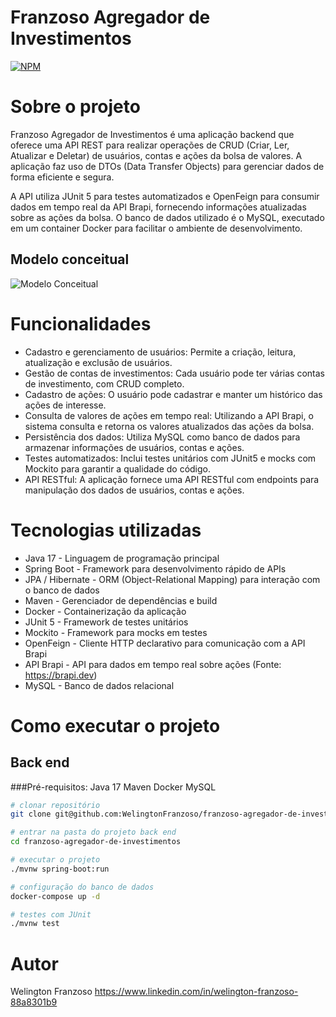 # Franzoso Agregador de Investimentos
[![NPM](https://img.shields.io/npm/l/react)](https://github.com/WelingtonFranzoso/franzoso-agregador-de-investimentos/blob/main/LICENSE) 

# Sobre o projeto

Franzoso Agregador de Investimentos é uma aplicação backend que oferece uma API REST para realizar operações de CRUD (Criar, Ler, Atualizar e Deletar) de usuários, contas e ações da bolsa de valores. A aplicação faz uso de DTOs (Data Transfer Objects) para gerenciar dados de forma eficiente e segura.

A API utiliza JUnit 5 para testes automatizados e OpenFeign para consumir dados em tempo real da API Brapi, fornecendo informações atualizadas sobre as ações da bolsa. O banco de dados utilizado é o MySQL, executado em um container Docker para facilitar o ambiente de desenvolvimento.

## Modelo conceitual
![Modelo Conceitual](https://github.com/WelingtonFranzoso/franzoso-agregador-de-investimentos/blob/main/assets/modelo-conceitual.png?raw=true)

# Funcionalidades
- Cadastro e gerenciamento de usuários: Permite a criação, leitura, atualização e exclusão de usuários.
- Gestão de contas de investimentos: Cada usuário pode ter várias contas de investimento, com CRUD completo.
- Cadastro de ações: O usuário pode cadastrar e manter um histórico das ações de interesse.
- Consulta de valores de ações em tempo real: Utilizando a API Brapi, o sistema consulta e retorna os valores atualizados das ações da bolsa.
- Persistência dos dados: Utiliza MySQL como banco de dados para armazenar informações de usuários, contas e ações.
- Testes automatizados: Inclui testes unitários com JUnit5 e mocks com Mockito para garantir a qualidade do código.
- API RESTful: A aplicação fornece uma API RESTful com endpoints para manipulação dos dados de usuários, contas e ações.

# Tecnologias utilizadas
- Java 17 - Linguagem de programação principal
- Spring Boot - Framework para desenvolvimento rápido de APIs
- JPA / Hibernate - ORM (Object-Relational Mapping) para interação com o banco de dados
- Maven - Gerenciador de dependências e build
- Docker - Containerização da aplicação
- JUnit 5 - Framework de testes unitários
- Mockito - Framework para mocks em testes
- OpenFeign - Cliente HTTP declarativo para comunicação com a API Brapi
- API Brapi - API para dados em tempo real sobre ações (Fonte: https://brapi.dev)
- MySQL - Banco de dados relacional

# Como executar o projeto

## Back end
###Pré-requisitos: 
Java 17
Maven
Docker
MySQL

```bash
# clonar repositório
git clone git@github.com:WelingtonFranzoso/franzoso-agregador-de-investimentos.git

# entrar na pasta do projeto back end
cd franzoso-agregador-de-investimentos

# executar o projeto
./mvnw spring-boot:run

# configuração do banco de dados
docker-compose up -d

# testes com JUnit
./mvnw test
```

# Autor

Welington Franzoso
https://www.linkedin.com/in/welington-franzoso-88a8301b9
